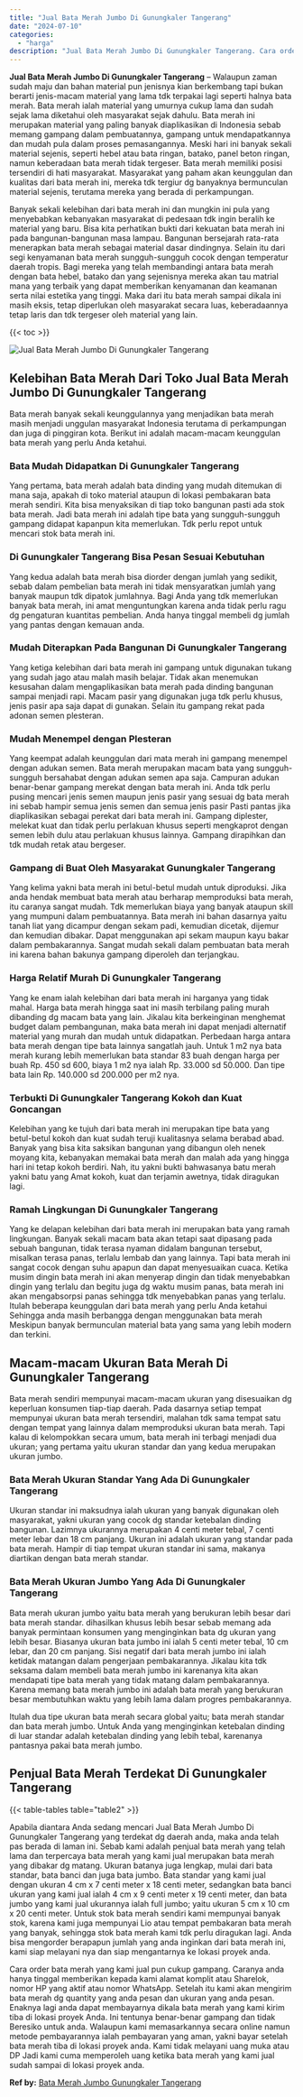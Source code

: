 ```yaml
---
title: "Jual Bata Merah Jumbo Di Gunungkaler Tangerang"
date: "2024-07-10"
categories: 
  - "harga"
description: "Jual Bata Merah Jumbo Di Gunungkaler Tangerang. Cara order bata merah yang kami jual pun cukup gampang. Caranya anda hanya tinggal memberikan kepada kami ala..."
---
```


**Jual Bata Merah Jumbo Di Gunungkaler Tangerang** – Walaupun zaman sudah maju dan bahan material pun jenisnya kian berkembang tapi bukan berarti jenis-macam material yang lama tdk terpakai lagi seperti halnya bata merah. Bata merah ialah material yang umurnya cukup lama dan sudah sejak lama diketahui oleh masyarakat sejak dahulu. Bata merah ini merupakan material yang paling banyak diaplikasikan di Indonesia sebab memang gampang dalam pembuatannya, gampang untuk mendapatkannya dan mudah pula dalam proses pemasangannya. Meski hari ini banyak sekali material sejenis, seperti hebel atau bata ringan, batako, panel beton ringan, namun keberadaan bata merah tidak tergeser. Bata merah memiliki posisi tersendiri di hati masyarakat. Masyarakat yang paham akan keunggulan dan kualitas dari bata merah ini, mereka tdk tergiur dg banyaknya bermunculan material sejenis, terutama mereka yang berada di perkampungan.

Banyak sekali kelebihan dari bata merah ini dan mungkin ini pula yang menyebabkan kebanyakan masyarakat di pedesaan tdk ingin beralih ke material yang baru. Bisa kita perhatikan bukti dari kekuatan bata merah ini pada bangunan-bangunan masa lampau. Bangunan bersejarah rata-rata menerapkan bata merah sebagai material dasar dindingnya. Selain itu dari segi kenyamanan bata merah sungguh-sungguh cocok dengan temperatur daerah tropis. Bagi mereka yang telah membandingi antara bata merah dengan bata hebel, batako dan yang sejenisnya mereka akan tau matrial mana yang terbaik yang dapat memberikan kenyamanan dan keamanan serta nilai estetika yang tinggi. Maka dari itu bata merah sampai dikala ini masih eksis, tetap diperlukan oleh masyarakat secara luas, keberadaannya tetap laris dan tdk tergeser oleh material yang lain.

{{< toc >}}

![Jual Bata Merah Jumbo Di Gunungkaler Tangerang](/images/jual-bata-merah-03.png)

## Kelebihan Bata Merah Dari Toko Jual Bata Merah Jumbo Di Gunungkaler Tangerang

Bata merah banyak sekali keunggulannya yang menjadikan bata merah masih menjadi unggulan masyarakat Indonesia terutama di perkampungan dan juga di pinggiran kota. Berikut ini adalah macam-macam keunggulan bata merah yang perlu Anda ketahui.

### Bata Mudah Didapatkan Di Gunungkaler Tangerang

Yang pertama, bata merah adalah bata dinding yang mudah ditemukan di mana saja, apakah di toko material ataupun di lokasi pembakaran bata merah sendiri. Kita bisa menyaksikan di tiap toko bangunan pasti ada stok bata merah. Jadi bata merah ini adalah tipe bata yang sungguh-sungguh gampang didapat kapanpun kita memerlukan. Tdk perlu repot untuk mencari stok bata merah ini.

### Di Gunungkaler Tangerang Bisa Pesan Sesuai Kebutuhan

Yang kedua adalah bata merah bisa diorder dengan jumlah yang sedikit, sebab dalam pembelian bata merah ini tidak mensyaratkan jumlah yang banyak maupun tdk dipatok jumlahnya. Bagi Anda yang tdk memerlukan banyak bata merah, ini amat menguntungkan karena anda tidak perlu ragu dg pengaturan kuantitas pembelian. Anda hanya tinggal membeli dg jumlah yang pantas dengan kemauan anda.

### Mudah Diterapkan Pada Bangunan Di Gunungkaler Tangerang

Yang ketiga kelebihan dari bata merah ini gampang untuk digunakan tukang yang sudah jago atau malah masih belajar. Tidak akan menemukan kesusahan dalam mengaplikasikan bata merah pada dinding bangunan sampai menjadi rapi. Macam pasir yang digunakan juga tdk perlu khusus, jenis pasir apa saja dapat di gunakan. Selain itu gampang rekat pada adonan semen plesteran.

### Mudah Menempel dengan Plesteran

Yang keempat adalah keunggulan dari mata merah ini gampang menempel dengan adukan semen. Bata merah merupakan macam bata yang sungguh-sungguh bersahabat dengan adukan semen apa saja. Campuran adukan benar-benar gampang merekat dengan bata merah ini. Anda tdk perlu pusing mencari jenis semen maupun jenis pasir yang sesuai dg bata merah ini sebab hampir semua jenis semen dan semua jenis pasir Pasti pantas jika diaplikasikan sebagai perekat dari bata merah ini. Gampang diplester, melekat kuat dan tidak perlu perlakuan khusus seperti mengkaprot dengan semen lebih dulu atau perlakuan khusus lainnya. Gampang dirapihkan dan tdk mudah retak atau bergeser.

### Gampang di Buat Oleh Masyarakat Gunungkaler Tangerang

Yang kelima yakni bata merah ini betul-betul mudah untuk diproduksi. Jika anda hendak membuat bata merah atau berharap memproduksi bata merah, itu caranya sangat mudah. Tdk memerlukan biaya yang banyak ataupun skill yang mumpuni dalam pembuatannya. Bata merah ini bahan dasarnya yaitu tanah liat yang dicampur dengan sekam padi, kemudian dicetak, dijemur dan kemudian dibakar. Dapat menggunakan api sekam maupun kayu bakar dalam pembakarannya. Sangat mudah sekali dalam pembuatan bata merah ini karena bahan bakunya gampang diperoleh dan terjangkau.

### Harga Relatif Murah Di Gunungkaler Tangerang

Yang ke enam ialah kelebihan dari bata merah ini harganya yang tidak mahal. Harga bata merah hingga saat ini masih terbilang paling murah dibanding dg macam bata yang lain. Jikalau kita berkeinginan menghemat budget dalam pembangunan, maka bata merah ini dapat menjadi alternatif material yang murah dan mudah untuk didapatkan. Perbedaan harga antara bata merah dengan tipe bata lainnya sangatlah jauh. Untuk 1 m2 nya bata merah kurang lebih memerlukan bata standar 83 buah dengan harga per buah Rp. 450 sd 600, biaya 1 m2 nya ialah Rp. 33.000 sd 50.000. Dan tipe bata lain Rp. 140.000 sd 200.000 per m2 nya.

### Terbukti Di Gunungkaler Tangerang Kokoh dan Kuat Goncangan

Kelebihan yang ke tujuh dari bata merah ini merupakan tipe bata yang betul-betul kokoh dan kuat sudah teruji kualitasnya selama berabad abad. Banyak yang bisa kita saksikan bangunan yang dibangun oleh nenek moyang kita, kebanyakan memakai bata merah dan malah ada yang hingga hari ini tetap kokoh berdiri. Nah, itu yakni bukti bahwasanya batu merah yakni batu yang Amat kokoh, kuat dan terjamin awetnya, tidak diragukan lagi.

### Ramah Lingkungan Di Gunungkaler Tangerang

Yang ke delapan kelebihan dari bata merah ini merupakan bata yang ramah lingkungan. Banyak sekali macam bata akan tetapi saat dipasang pada sebuah bangunan, tidak terasa nyaman didalam bangunan tersebut, misalkan terasa panas, terlalu lembab dan yang lainnya. Tapi bata merah ini sangat cocok dengan suhu apapun dan dapat menyesuaikan cuaca. Ketika musim dingin bata merah ini akan menyerap dingin dan tidak menyebabkan dingin yang terlalu dan begitu juga dg waktu musim panas, bata merah ini akan mengabsorpsi panas sehingga tdk menyebabkan panas yang terlalu. Itulah beberapa keunggulan dari bata merah yang perlu Anda ketahui Sehingga anda masih berbangga dengan menggunakan bata merah Meskipun banyak bermunculan material bata yang sama yang lebih modern dan terkini.

## Macam-macam Ukuran Bata Merah Di Gunungkaler Tangerang

Bata merah sendiri mempunyai macam-macam ukuran yang disesuaikan dg keperluan konsumen tiap-tiap daerah. Pada dasarnya setiap tempat mempunyai ukuran bata merah tersendiri, malahan tdk sama tempat satu dengan tempat yang lainnya dalam memproduksi ukuran bata merah. Tapi kalau di kelompokkan secara umum, bata merah ini terbagi menjadi dua ukuran; yang pertama yaitu ukuran standar dan yang kedua merupakan ukuran jumbo.

### Bata Merah Ukuran Standar Yang Ada Di Gunungkaler Tangerang

Ukuran standar ini maksudnya ialah ukuran yang banyak digunakan oleh masyarakat, yakni ukuran yang cocok dg standar ketebalan dinding bangunan. Lazimnya ukurannya merupakan 4 centi meter tebal, 7 centi meter lebar dan 18 cm panjang. Ukuran ini adalah ukuran yang standar pada bata merah. Hampir di tiap tempat ukuran standar ini sama, makanya diartikan dengan bata merah standar.

### Bata Merah Ukuran Jumbo Yang Ada Di Gunungkaler Tangerang

Bata merah ukuran jumbo yaitu bata merah yang berukuran lebih besar dari bata merah standar. dihasilkan khusus lebih besar sebab memang ada banyak permintaan konsumen yang menginginkan bata dg ukuran yang lebih besar. Biasanya ukuran bata jumbo ini ialah 5 centi meter tebal, 10 cm lebar, dan 20 cm panjang. Sisi negatif dari bata merah jumbo ini ialah ketidak matangan dalam pengerjaan pembakarannya. Jikalau kita tdk seksama dalam membeli bata merah jumbo ini karenanya kita akan mendapati tipe bata merah yang tidak matang dalam pembakarannya. Karena memang bata merah jumbo ini adalah bata merah yang berukuran besar membutuhkan waktu yang lebih lama dalam progres pembakarannya.

Itulah dua tipe ukuran bata merah secara global yaitu; bata merah standar dan bata merah jumbo. Untuk Anda yang menginginkan ketebalan dinding di luar standar adalah ketebalan dinding yang lebih tebal, karenanya pantasnya pakai bata merah jumbo.

## Penjual Bata Merah Terdekat Di Gunungkaler Tangerang

{{< table-tables table="table2" >}}

Apabila diantara Anda sedang mencari Jual Bata Merah Jumbo Di Gunungkaler Tangerang yang terdekat dg daerah anda, maka anda telah pas berada di laman ini. Sebab kami adalah penjual bata merah yang telah lama dan terpercaya bata merah yang kami jual merupakan bata merah yang dibakar dg matang. Ukuran batanya juga lengkap, mulai dari bata standar, bata banci dan juga bata jumbo. Bata standar yang kami jual dengan ukuran 4 cm x 7 centi meter x 18 centi meter, sedangkan bata banci ukuran yang kami jual ialah 4 cm x 9 centi meter x 19 centi meter, dan bata jumbo yang kami jual ukurannya ialah full jumbo; yaitu ukuran 5 cm x 10 cm x 20 centi meter. Untuk stok bata merah sendiri kami mempunyai banyak stok, karena kami juga mempunyai Lio atau tempat pembakaran bata merah yang banyak, sehingga stok bata merah kami tdk perlu diragukan lagi. Anda bisa mengorder berapapun jumlah yang anda inginkan dari bata merah ini, kami siap melayani nya dan siap mengantarnya ke lokasi proyek anda.

Cara order bata merah yang kami jual pun cukup gampang. Caranya anda hanya tinggal memberikan kepada kami alamat komplit atau Sharelok, nomor HP yang aktif atau nomor WhatsApp. Setelah itu kami akan mengirim bata merah dg quantity yang anda pesan dan ukuran yang anda pesan. Enaknya lagi anda dapat membayarnya dikala bata merah yang kami kirim tiba di lokasi proyek Anda. Ini tentunya benar-benar gampang dan tidak Beresiko untuk anda. Walaupun kami memasarkannya secara online namun metode pembayarannya ialah pembayaran yang aman, yakni bayar setelah bata merah tiba di lokasi proyek anda. Kami tidak melayani uang muka atau DP Jadi kami cuma memperoleh uang ketika bata merah yang kami jual sudah sampai di lokasi proyek anda.

**Ref by:** [Bata Merah Jumbo Gunungkaler Tangerang](https://id.wikipedia.org/wiki/Bata)
